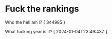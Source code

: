 # Fuck the rankings

Who the hell am I?
{ 344985 }

What fucking year is it?
[ 2024-01-04T23:49:43Z ]
